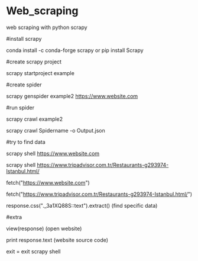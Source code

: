 # Web_scraping
 web scraping with python scrapy 

#install scrapy

conda install -c conda-forge scrapy or pip install Scrapy 

#create scrapy project

scrapy startproject example 

#create spider

scrapy genspider example2 https://www.website.com 

#run spider

scrapy crawl example2 

scrapy crawl Spidername -o Output.json






#try to find data

scrapy shell https://www.website.com

scrapy shell https://www.tripadvisor.com.tr/Restaurants-g293974-Istanbul.html/

fetch("https://www.website.com")

fetch("https://www.tripadvisor.com.tr/Restaurants-g293974-Istanbul.html/")

response.css("._3a1XQ88S::text").extract() (find specific data)

#extra

view(response) (open website)

print response.text  (website source code)

exit = exit scrapy shell
